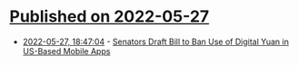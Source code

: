 # [Published on 2022-05-27](index.md)

* [2022-05-27, 18:47:04](https://news.ycombinator.com/item?id=31533303) - [Senators Draft Bill to Ban Use of Digital Yuan in US-Based Mobile Apps](https://blockworks.co/senators-draft-bill-to-ban-use-of-digital-yuan-in-us-based-mobile-apps/)
